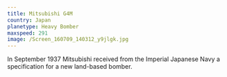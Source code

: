 ```yaml
---
title: Mitsubishi G4M
country: Japan
planetype: Heavy Bomber
maxspeed: 291
image: /Screen_160709_140312_y9jlgk.jpg
---
```

In September 1937 Mitsubishi received from the Imperial Japanese Navy a specification for a new land-based bomber.
